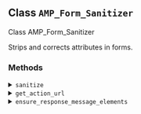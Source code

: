 ## Class `AMP_Form_Sanitizer`

Class AMP_Form_Sanitizer

Strips and corrects attributes in forms.

### Methods
<details>
<summary><code>sanitize</code></summary>

```php
public sanitize()
```

Sanitize the &lt;form&gt; elements from the HTML contained in this instance&#039;s Dom\Document.


</details>
<details>
<summary><code>get_action_url</code></summary>

```php
protected get_action_url( $action_url )
```

Get the action URL for the form element.


</details>
<details>
<summary><code>ensure_response_message_elements</code></summary>

```php
public ensure_response_message_elements( $form )
```

Ensure that the form has a submit-success and submit-error element templates.


</details>

